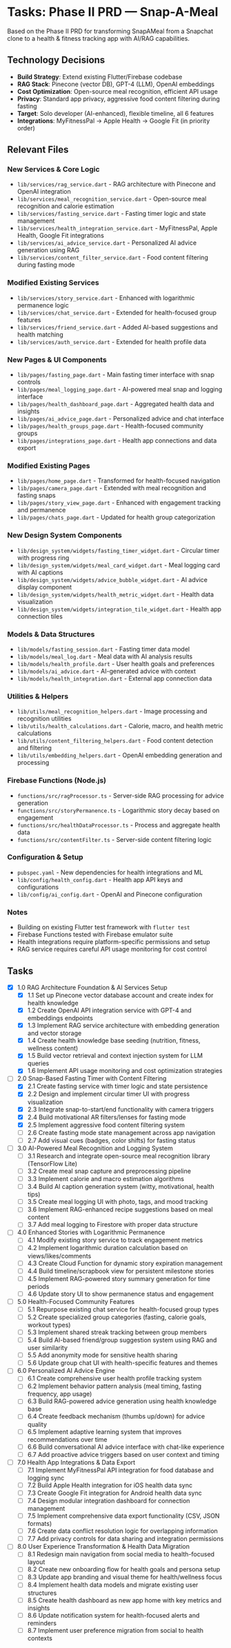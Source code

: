 # Tasks: Phase II PRD — Snap-A-Meal

Based on the Phase II PRD for transforming SnapAMeal from a Snapchat clone to a health & fitness tracking app with AI/RAG capabilities.

## Technology Decisions
- **Build Strategy**: Extend existing Flutter/Firebase codebase
- **RAG Stack**: Pinecone (vector DB), GPT-4 (LLM), OpenAI embeddings
- **Cost Optimization**: Open-source meal recognition, efficient API usage
- **Privacy**: Standard app privacy, aggressive food content filtering during fasting
- **Target**: Solo developer (AI-enhanced), flexible timeline, all 6 features
- **Integrations**: MyFitnessPal → Apple Health → Google Fit (in priority order)

## Relevant Files

### New Services & Core Logic
- `lib/services/rag_service.dart` - RAG architecture with Pinecone and OpenAI integration
- `lib/services/meal_recognition_service.dart` - Open-source meal recognition and calorie estimation
- `lib/services/fasting_service.dart` - Fasting timer logic and state management
- `lib/services/health_integration_service.dart` - MyFitnessPal, Apple Health, Google Fit integrations
- `lib/services/ai_advice_service.dart` - Personalized AI advice generation using RAG
- `lib/services/content_filter_service.dart` - Food content filtering during fasting mode

### Modified Existing Services
- `lib/services/story_service.dart` - Enhanced with logarithmic permanence logic
- `lib/services/chat_service.dart` - Extended for health-focused group features
- `lib/services/friend_service.dart` - Added AI-based suggestions and health matching
- `lib/services/auth_service.dart` - Extended for health profile data

### New Pages & UI Components
- `lib/pages/fasting_page.dart` - Main fasting timer interface with snap controls
- `lib/pages/meal_logging_page.dart` - AI-powered meal snap and logging interface
- `lib/pages/health_dashboard_page.dart` - Aggregated health data and insights
- `lib/pages/ai_advice_page.dart` - Personalized advice and chat interface
- `lib/pages/health_groups_page.dart` - Health-focused community groups
- `lib/pages/integrations_page.dart` - Health app connections and data export

### Modified Existing Pages
- `lib/pages/home_page.dart` - Transformed for health-focused navigation
- `lib/pages/camera_page.dart` - Extended with meal recognition and fasting snaps
- `lib/pages/story_view_page.dart` - Enhanced with engagement tracking and permanence
- `lib/pages/chats_page.dart` - Updated for health group categorization

### New Design System Components
- `lib/design_system/widgets/fasting_timer_widget.dart` - Circular timer with progress ring
- `lib/design_system/widgets/meal_card_widget.dart` - Meal logging card with AI captions
- `lib/design_system/widgets/advice_bubble_widget.dart` - AI advice display component
- `lib/design_system/widgets/health_metric_widget.dart` - Health data visualization
- `lib/design_system/widgets/integration_tile_widget.dart` - Health app connection tiles

### Models & Data Structures
- `lib/models/fasting_session.dart` - Fasting timer data model
- `lib/models/meal_log.dart` - Meal data with AI analysis results
- `lib/models/health_profile.dart` - User health goals and preferences
- `lib/models/ai_advice.dart` - AI-generated advice with context
- `lib/models/health_integration.dart` - External app connection data

### Utilities & Helpers
- `lib/utils/meal_recognition_helpers.dart` - Image processing and recognition utilities
- `lib/utils/health_calculations.dart` - Calorie, macro, and health metric calculations
- `lib/utils/content_filtering_helpers.dart` - Food content detection and filtering
- `lib/utils/embedding_helpers.dart` - OpenAI embedding generation and processing

### Firebase Functions (Node.js)
- `functions/src/ragProcessor.ts` - Server-side RAG processing for advice generation
- `functions/src/storyPermanence.ts` - Logarithmic story decay based on engagement
- `functions/src/healthDataProcessor.ts` - Process and aggregate health data
- `functions/src/contentFilter.ts` - Server-side content filtering logic

### Configuration & Setup
- `pubspec.yaml` - New dependencies for health integrations and ML
- `lib/config/health_config.dart` - Health app API keys and configurations
- `lib/config/ai_config.dart` - OpenAI and Pinecone configuration

### Notes
- Building on existing Flutter test framework with `flutter test`
- Firebase Functions tested with Firebase emulator suite
- Health integrations require platform-specific permissions and setup
- RAG service requires careful API usage monitoring for cost control

## Tasks

- [x] 1.0 RAG Architecture Foundation & AI Services Setup
  - [x] 1.1 Set up Pinecone vector database account and create index for health knowledge
  - [x] 1.2 Create OpenAI API integration service with GPT-4 and embeddings endpoints
  - [x] 1.3 Implement RAG service architecture with embedding generation and vector storage
  - [x] 1.4 Create health knowledge base seeding (nutrition, fitness, wellness content)
  - [x] 1.5 Build vector retrieval and context injection system for LLM queries
  - [x] 1.6 Implement API usage monitoring and cost optimization strategies

- [ ] 2.0 Snap-Based Fasting Timer with Content Filtering
  - [x] 2.1 Create fasting service with timer logic and state persistence
  - [x] 2.2 Design and implement circular timer UI with progress visualization
  - [x] 2.3 Integrate snap-to-start/end functionality with camera triggers
  - [x] 2.4 Build motivational AR filters/lenses for fasting mode
  - [x] 2.5 Implement aggressive food content filtering system
  - [ ] 2.6 Create fasting mode state management across app navigation
  - [ ] 2.7 Add visual cues (badges, color shifts) for fasting status

- [ ] 3.0 AI-Powered Meal Recognition and Logging System
  - [ ] 3.1 Research and integrate open-source meal recognition library (TensorFlow Lite)
  - [ ] 3.2 Create meal snap capture and preprocessing pipeline
  - [ ] 3.3 Implement calorie and macro estimation algorithms
  - [ ] 3.4 Build AI caption generation system (witty, motivational, health tips)
  - [ ] 3.5 Create meal logging UI with photo, tags, and mood tracking
  - [ ] 3.6 Implement RAG-enhanced recipe suggestions based on meal content
  - [ ] 3.7 Add meal logging to Firestore with proper data structure

- [ ] 4.0 Enhanced Stories with Logarithmic Permanence
  - [ ] 4.1 Modify existing story service to track engagement metrics
  - [ ] 4.2 Implement logarithmic duration calculation based on views/likes/comments
  - [ ] 4.3 Create Cloud Function for dynamic story expiration management
  - [ ] 4.4 Build timeline/scrapbook view for persistent milestone stories
  - [ ] 4.5 Implement RAG-powered story summary generation for time periods
  - [ ] 4.6 Update story UI to show permanence status and engagement

- [ ] 5.0 Health-Focused Community Features
  - [ ] 5.1 Repurpose existing chat service for health-focused group types
  - [ ] 5.2 Create specialized group categories (fasting, calorie goals, workout types)
  - [ ] 5.3 Implement shared streak tracking between group members
  - [ ] 5.4 Build AI-based friend/group suggestion system using RAG and user similarity
  - [ ] 5.5 Add anonymity mode for sensitive health sharing
  - [ ] 5.6 Update group chat UI with health-specific features and themes

- [ ] 6.0 Personalized AI Advice Engine
  - [ ] 6.1 Create comprehensive user health profile tracking system
  - [ ] 6.2 Implement behavior pattern analysis (meal timing, fasting frequency, app usage)
  - [ ] 6.3 Build RAG-powered advice generation using health knowledge base
  - [ ] 6.4 Create feedback mechanism (thumbs up/down) for advice quality
  - [ ] 6.5 Implement adaptive learning system that improves recommendations over time
  - [ ] 6.6 Build conversational AI advice interface with chat-like experience
  - [ ] 6.7 Add proactive advice triggers based on user context and timing

- [ ] 7.0 Health App Integrations & Data Export
  - [ ] 7.1 Implement MyFitnessPal API integration for food database and logging sync
  - [ ] 7.2 Build Apple Health integration for iOS health data sync
  - [ ] 7.3 Create Google Fit integration for Android health data sync
  - [ ] 7.4 Design modular integration dashboard for connection management
  - [ ] 7.5 Implement comprehensive data export functionality (CSV, JSON formats)
  - [ ] 7.6 Create data conflict resolution logic for overlapping information
  - [ ] 7.7 Add privacy controls for data sharing and integration permissions

- [ ] 8.0 User Experience Transformation & Health Data Migration
  - [ ] 8.1 Redesign main navigation from social media to health-focused layout
  - [ ] 8.2 Create new onboarding flow for health goals and persona setup
  - [ ] 8.3 Update app branding and visual theme for health/wellness focus
  - [ ] 8.4 Implement health data models and migrate existing user structures
  - [ ] 8.5 Create health dashboard as new app home with key metrics and insights
  - [ ] 8.6 Update notification system for health-focused alerts and reminders
  - [ ] 8.7 Implement user preference migration from social to health contexts 